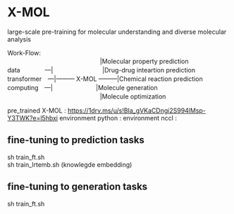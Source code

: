 # X-MOL
large-scale pre-training for molecular understanding and diverse molecular analysis

Work-Flow:<br>
　　　　　　　　　　　　　　　|Molecular property prediction <br>
data　　　　—|　　　　　　　　|Drug-drug inteartion prediction <br>
transformer　—|——— X-MOL ———|Chemical reaction prediction <br>
computing　—|　　　　　　　|Molecule generation <br>
　　　　　　　　　　　　　　　|Molecule optimization <br>

pre_trained X-MOL : https://1drv.ms/u/s!BIa_gVKaCDngi2S994lMsp-Y3TWK?e=l5hbxi
environment python : 
environment nccl : 

## fine-tuning to prediction tasks
sh train_ft.sh <br>
sh train_lrtemb.sh (knowlegde embedding) <br>

## fine-tuning to generation tasks
sh train_ft.sh <br>

